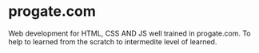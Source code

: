 # progate.com


Web development for HTML, CSS AND JS well trained in progate.com. To help to learned from the scratch to intermedite level of learned.
